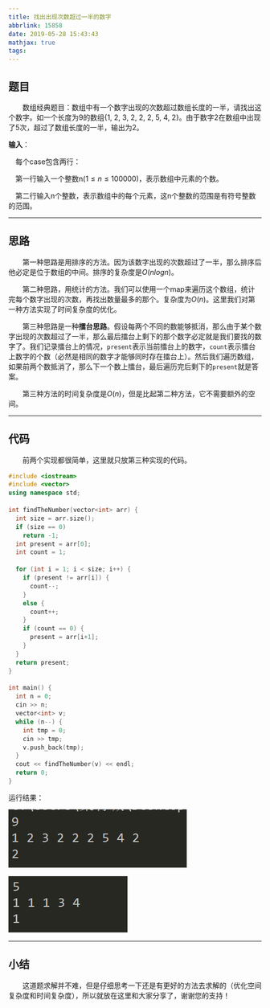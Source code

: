 ```yaml
---
title: 找出出现次数超过一半的数字
abbrlink: 15858
date: 2019-05-28 15:43:43
mathjax: true
tags:
---
```


## 题目

&emsp;&emsp;数组经典题目：数组中有一个数字出现的次数超过数组长度的一半，请找出这个数字。如一个长度为9的数组{1, 2, 3, 2, 2, 2, 5, 4, 2}。由于数字2在数组中出现了5次，超过了数组长度的一半，输出为2。

<!-- more -->

**输入**：

&emsp;每个case包含两行：

&emsp;第一行输入一个整数n($1\le n\le100000$)，表示数组中元素的个数。

&emsp;第二行输入n个整数，表示数组中的每个元素，这n个整数的范围是有符号整数的范围。

---

## 思路

&emsp;&emsp;第一种思路是用排序的方法。因为该数字出现的次数超过了一半，那么排序后他必定是位于数组的中间。排序的复杂度是$O(nlogn)$。

&emsp;&emsp;第二种思路，用统计的方法。我们可以使用一个map来遍历这个数组，统计完每个数字出现的次数，再找出数量最多的那个。复杂度为$O(n)$。这里我们对第一种方法实现了时间复杂度的优化。

&emsp;&emsp;第三种思路是一种**擂台思路**。假设每两个不同的数能够抵消，那么由于某个数字出现的次数超过了一半，那么最后擂台上剩下的那个数字必定就是我们要找的数字了。我们记录擂台上的情况，`present`表示当前擂台上的数字，`count`表示擂台上数字的个数（必然是相同的数字才能够同时存在擂台上）。然后我们遍历数组，如果前两个数抵消了，那么下一个数上擂台，最后遍历完后剩下的`present`就是答案。

&emsp;&emsp;第三种方法的时间复杂度是$O(n)$，但是比起第二种方法，它不需要额外的空间。

---

## 代码

&emsp;&emsp;前两个实现都很简单，这里就只放第三种实现的代码。

```c++
#include <iostream>
#include <vector>
using namespace std;

int findTheNumber(vector<int> arr) {
  int size = arr.size();
  if (size == 0)
    return -1;
  int present = arr[0];
  int count = 1;

  for (int i = 1; i < size; i++) {
    if (present != arr[i]) {
      count--;
    }
    else {
      count++;
    }
    if (count == 0) {
      present = arr[i+1];
    }
  }
  return present;
}

int main() {
  int n = 0;
  cin >> n;
  vector<int> v;
  while (n--) {
    int tmp = 0;
    cin >> tmp;
    v.push_back(tmp);
  }
  cout << findTheNumber(v) << endl;
  return 0;
}
```

运行结果：

![MoreThanHalf1](/images/morethanhalf1.png)

![MoreThanHalf2](/images/morethanhalf2.png)

---

## 小结

&emsp;&emsp;这道题求解并不难，但是仔细思考一下还是有更好的方法去求解的（优化空间复杂度和时间复杂度），所以就放在这里和大家分享了，谢谢您的支持！
